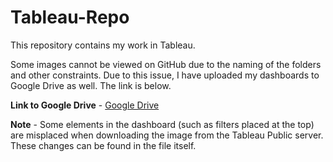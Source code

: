 # Tableau-Repo

This repository contains my work in Tableau.

Some images cannot be viewed on GitHub due to the naming of the folders and other constraints. Due to this issue, I have uploaded my dashboards to Google Drive as well. The link is below.

**Link to Google Drive** - [Google Drive](https://drive.google.com/drive/folders/1eTLrqD4Z4QTiKOjnEz-HH0Jg340mqiTW?usp=sharing) 

**Note** - Some elements in the dashboard (such as filters placed at the top) are misplaced when downloading the image from the Tableau Public server. These changes can be found in the file itself. 
